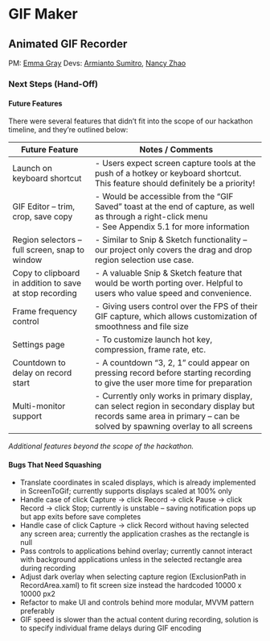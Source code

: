 # GIF Maker

## Animated GIF Recorder

PM: [Emma Gray](https://github.com/em-gray)
Devs: [Armianto Sumitro](https://github.com/armiantos), [Nancy Zhao](https://github.com/zhaonancy)

### Next Steps (Hand-Off)

#### Future Features

There were several features that didn’t fit into the scope of our hackathon timeline, and they’re outlined below:

| Future Feature                                          | Notes / Comments                                                                                                                                                      |
| ------------------------------------------------------- | --------------------------------------------------------------------------------------------------------------------------------------------------------------------- |
| Launch on keyboard shortcut                             | - Users expect screen capture tools at the push of a hotkey or keyboard shortcut. This feature should definitely be a priority!                                       |
| GIF Editor – trim, crop, save copy                      | - Would be accessible from the “GIF Saved” toast at the end of capture, as well as through a right-click menu <br/> - See Appendix 5.1 for more information           |
| Region selectors – full screen, snap to window          | - Similar to Snip & Sketch functionality – our project only covers the drag and drop region selection use case.                                                       |
| Copy to clipboard in addition to save at stop recording | - A valuable Snip & Sketch feature that would be worth porting over. Helpful to users who value speed and convenience.                                                |
| Frame frequency control                                 | - Giving users control over the FPS of their GIF capture, which allows customization of smoothness and file size                                                      |
| Settings page                                           | - To customize launch hot key, compression, frame rate, etc.                                                                                                          |
| Countdown to delay on record start                      | - A countdown “3, 2, 1” could appear on pressing record before starting recording to give the user more time for preparation                                          |
| Multi-monitor support                                   | - Currently only works in primary display, can select region in secondary display but records same area in primary – can be solved by spawning overlay to all screens |

*Additional features beyond the scope of the hackathon.*

#### Bugs That Need Squashing

- Translate coordinates in scaled displays, which is already implemented in ScreenToGif; currently supports displays scaled at 100% only
- Handle case of click Capture → click Record → click Pause → click Record → click Stop; currently is unstable – saving notification pops up but app exits before save completes
- Handle case of click Capture → click Record without having selected any screen area; currently the application crashes as the rectangle is null 
- Pass controls to applications behind overlay; currently cannot interact with background applications unless in the selected rectangle area during recording 
- Adjust dark overlay when selecting capture region (ExclusionPath in RecordArea.xaml) to fit screen size instead the hardcoded 10000 x 10000 px2
- Refactor to make UI and controls behind more modular, MVVM pattern preferably
- GIF speed is slower than the actual content during recording, solution is to specify individual frame delays during GIF encoding

